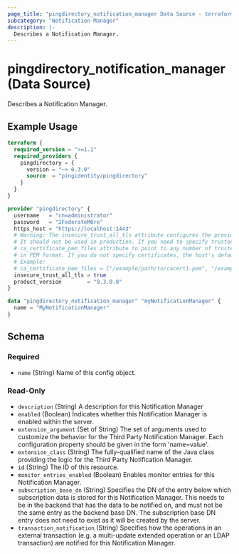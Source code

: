 ```yaml
---
page_title: "pingdirectory_notification_manager Data Source - terraform-provider-pingdirectory"
subcategory: "Notification Manager"
description: |-
  Describes a Notification Manager.
---
```


# pingdirectory_notification_manager (Data Source)

Describes a Notification Manager.

## Example Usage

```terraform
terraform {
  required_version = ">=1.1"
  required_providers {
    pingdirectory = {
      version = "~> 0.3.0"
      source  = "pingidentity/pingdirectory"
    }
  }
}

provider "pingdirectory" {
  username   = "cn=administrator"
  password   = "2FederateM0re"
  https_host = "https://localhost:1443"
  # Warning: The insecure_trust_all_tls attribute configures the provider to trust any certificate presented by the PingDirectory server.
  # It should not be used in production. If you need to specify trusted CA certificates, use the
  # ca_certificate_pem_files attribute to point to any number of trusted CA certificate files
  # in PEM format. If you do not specify certificates, the host's default root CA set will be used.
  # Example:
  # ca_certificate_pem_files = ["/example/path/to/cacert1.pem", "/example/path/to/cacert2.pem"]
  insecure_trust_all_tls = true
  product_version        = "9.3.0.0"
}

data "pingdirectory_notification_manager" "myNotificationManager" {
  name = "MyNotificationManager"
}
```

<!-- schema generated by tfplugindocs -->
## Schema

### Required

- `name` (String) Name of this config object.

### Read-Only

- `description` (String) A description for this Notification Manager
- `enabled` (Boolean) Indicates whether this Notification Manager is enabled within the server.
- `extension_argument` (Set of String) The set of arguments used to customize the behavior for the Third Party Notification Manager. Each configuration property should be given in the form 'name=value'.
- `extension_class` (String) The fully-qualified name of the Java class providing the logic for the Third Party Notification Manager.
- `id` (String) The ID of this resource.
- `monitor_entries_enabled` (Boolean) Enables monitor entries for this Notification Manager.
- `subscription_base_dn` (String) Specifies the DN of the entry below which subscription data is stored for this Notification Manager. This needs to be in the backend that has the data to be notified on, and must not be the same entry as the backend base DN. The subscription base DN entry does not need to exist as it will be created by the server.
- `transaction_notification` (String) Specifies how the operations in an external transaction (e.g. a multi-update extended operation or an LDAP transaction) are notified for this Notification Manager.

